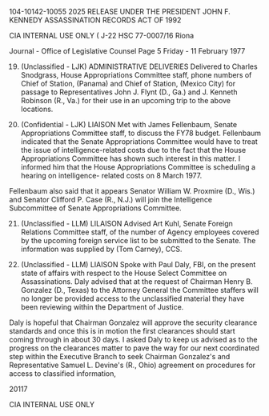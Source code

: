 104-10142-10055 2025 RELEASE UNDER THE PRESIDENT JOHN F. KENNEDY ASSASSINATION RECORDS ACT OF 1992

CIA INTERNAL USE ONLY ( J-22
HSC
77-0007/16
Riona

Journal - Office of Legislative Counsel Page 5
Friday - 11 February 1977

19. (Unclassified - LJK) ADMINISTRATIVE DELIVERIES
Delivered to Charles Snodgrass, House Appropriations Committee
staff, phone numbers of Chief of Station, (Panama) and Chief of
Station, (Mexico City) for passage to Representatives John J.
Flynt (D., Ga.) and J. Kenneth Robinson (R., Va.) for their
use in an upcoming trip to the above locations.

20. (Confidential - LJK) LIAISON Met with James Fellenbaum,
Senate Appropriations Committee staff, to discuss the FY78 budget.
Fellenbaum indicated that the Senate Appropriations Committee
would have to treat the issue of intelligence-related costs due to
the fact that the House Appropriations Committee has shown
such interest in this matter. I informed him that the House
Appropriations Committee is scheduling a hearing on intelligence-
related costs on 8 March 1977.

Fellenbaum also said that it appears Senator William W.
Proxmire (D., Wis.) and Senator Clifford P. Case (R., N.J.)
will join the Intelligence Subcommittee of Senate Appropriations
Committee.

21. (Unclassified - LLM) LILAISON Advised Art Kuhl,
Senate Foreign Relations Committee staff, of the number of Agency
employees covered by the upcoming foreign service list to be submitted
to the Senate. The information was supplied by (Tom Carney), CCS.

22. (Unclassified - LLM) LIAISON Spoke with Paul Daly, FBI,
on the present state of affairs with respect to the House Select Committee
on Assassinations. Daly advised that at the request of Chairman Henry B.
Gonzalez (D., Texas) to the Attorney General the Committee staffers will
no longer be provided access to the unclassified material they have been
reviewing within the Department of Justice.

Daly is hopeful that Chairman Gonzalez will approve the security
clearance standards and once this is in motion the first clearances should
start coming through in about 30 days. I asked Daly to keep us advised as
to the progress on the clearances matter to pave the way for our next
coordinated step within the Executive Branch to seek Chairman Gonzalez's
and Representative Samuel L. Devine's (R., Ohio) agreement on procedures
for access to classified information,

20117

CIA INTERNAL USE ONLY
